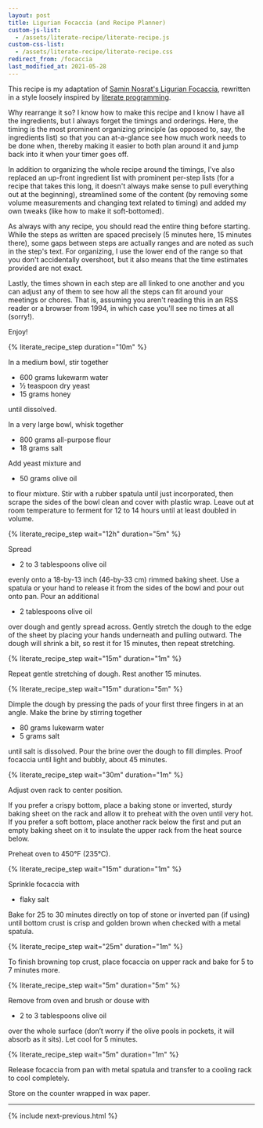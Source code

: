 ```yaml
---
layout: post
title: Ligurian Focaccia (and Recipe Planner)
custom-js-list:
  - /assets/literate-recipe/literate-recipe.js
custom-css-list:
  - /assets/literate-recipe/literate-recipe.css
redirect_from: /focaccia
last_modified_at: 2021-05-28
---
```


This recipe is my adaptation of [Samin Nosrat's Ligurian Focaccia](https://www.saltfatacidheat.com/fat/ligurian-focaccia), rewritten in a style loosely inspired by [literate programming](https://en.wikipedia.org/wiki/Literate_programming).

Why rearrange it so? I know how to make this recipe and I know I have all the ingredients, but I always forget the timings and orderings. Here, the timing is the most prominent organizing principle (as opposed to, say, the ingredients list) so that you can at-a-glance see how much work needs to be done when, thereby making it easier to both plan around it and jump back into it when your timer goes off.

In addition to organizing the whole recipe around the timings, I've also replaced an up-front ingredient list with prominent per-step lists (for a recipe that takes this long, it doesn't always make sense to pull everything out at the beginning), streamlined some of the content (by removing some volume measurements and changing text related to timing) and added my own tweaks (like how to make it soft-bottomed).

As always with any recipe, you should read the entire thing before starting. While the steps as written are spaced precisely (5 minutes here, 15 minutes there), some gaps between steps are actually ranges and are noted as such in the step's text. For organizing, I use the lower end of the range so that you don't accidentally overshoot, but it also means that the time estimates provided are not exact.

Lastly, the times shown in each step are all linked to one another and you can adjust any of them to see how all the steps can fit around your meetings or chores. That is, assuming you aren't reading this in an RSS reader or a browser from 1994, in which case you'll see no times at all (sorry!).

Enjoy!

{% literate_recipe_step duration="10m" %}

In a medium bowl, stir together

- 600 grams lukewarm water
- ½ teaspoon dry yeast
- 15 grams honey

until dissolved.

In a very large bowl, whisk together

- 800 grams all-purpose flour
- 18 grams salt

Add yeast mixture and

- 50 grams olive oil

to flour mixture. Stir with a rubber spatula until just incorporated, then scrape the sides of the bowl clean and cover with plastic wrap. Leave out at room temperature to ferment for 12 to 14 hours until at least doubled in volume.

{% literate_recipe_step wait="12h" duration="5m" %}

Spread

- 2 to 3 tablespoons olive oil

evenly onto a 18-by-13 inch (46-by-33 cm) rimmed baking sheet. Use a spatula or your hand to release it from the sides of the bowl and pour out onto pan. Pour an additional

- 2 tablespoons olive oil

over dough and gently spread across. Gently stretch the dough to the edge of the sheet by placing your hands underneath and pulling outward. The dough will shrink a bit, so rest it for 15 minutes, then repeat stretching.

{% literate_recipe_step wait="15m" duration="1m" %}

Repeat gentle stretching of dough. Rest another 15 minutes.

{% literate_recipe_step wait="15m" duration="5m" %}

Dimple the dough by pressing the pads of your first three fingers in at an angle. Make the brine by stirring together

- 80 grams lukewarm water
- 5 grams salt

until salt is dissolved. Pour the brine over the dough to fill dimples. Proof focaccia until light and bubbly, about 45 minutes.

{% literate_recipe_step wait="30m" duration="1m" %}

Adjust oven rack to center position.

If you prefer a crispy bottom, place a baking stone or inverted, sturdy baking sheet on the rack and allow it to preheat with the oven until very hot. If you prefer a soft bottom, place another rack below the first and put an empty baking sheet on it to insulate the upper rack from the heat source below.

Preheat oven to 450°F (235°C).

{% literate_recipe_step wait="15m" duration="1m" %}

Sprinkle focaccia with

- flaky salt

Bake for 25 to 30 minutes directly on top of stone or inverted pan (if using) until bottom crust is crisp and golden brown when checked with a metal spatula.

{% literate_recipe_step wait="25m" duration="1m" %}

To finish browning top crust, place focaccia on upper rack and bake for 5 to 7 minutes more.

{% literate_recipe_step wait="5m" duration="5m" %}

Remove from oven and brush or douse with

- 2 to 3 tablespoons olive oil

over the whole surface (don’t worry if the olive pools in pockets, it will absorb as it sits). Let cool for 5 minutes.

{% literate_recipe_step wait="5m" duration="1m" %}

Release focaccia from pan with metal spatula and transfer to a cooling rack to cool completely.

Store on the counter wrapped in wax paper.


-------------------------------------------------------------------------------

{% include next-previous.html %}
